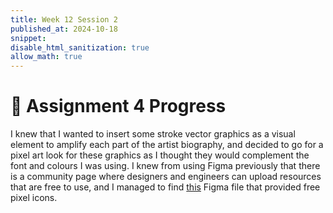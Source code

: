 ```yaml
---
title: Week 12 Session 2
published_at: 2024-10-18
snippet: 
disable_html_sanitization: true
allow_math: true
---
```


# :page_with_curl: Assignment 4 Progress

I knew that I wanted to insert some stroke vector graphics as a visual element to amplify each part of the artist biography, and decided to go for a pixel art look for these graphics as I thought they would complement the font and colours I was using. I knew from using Figma previously that there is a community page where designers and engineers can upload resources that are free to use, and I managed to find [this](https://www.figma.com/community/file/1196864707579677521) Figma file that provided free pixel icons.